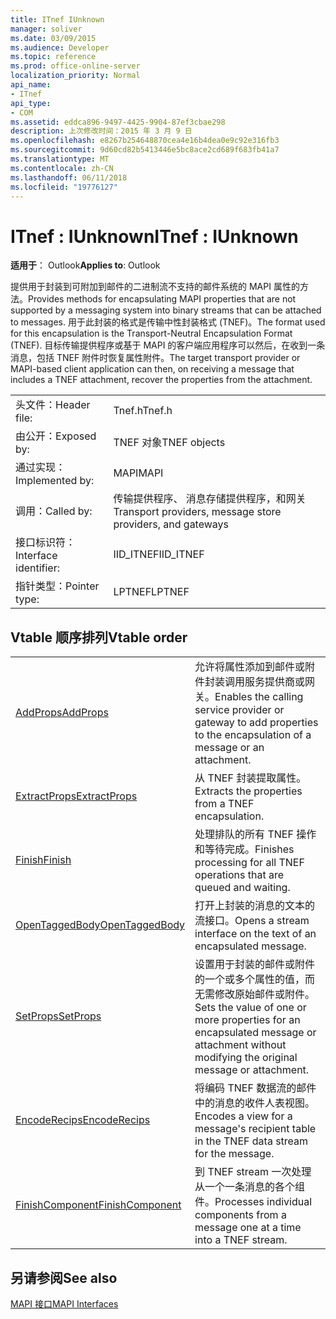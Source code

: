 ```yaml
---
title: ITnef IUnknown
manager: soliver
ms.date: 03/09/2015
ms.audience: Developer
ms.topic: reference
ms.prod: office-online-server
localization_priority: Normal
api_name:
- ITnef
api_type:
- COM
ms.assetid: eddca896-9497-4425-9904-87ef3cbae298
description: 上次修改时间：2015 年 3 月 9 日
ms.openlocfilehash: e8267b254648870cea4e16b4dea0e9c92e316fb3
ms.sourcegitcommit: 9d60cd82b5413446e5bc8ace2cd689f683fb41a7
ms.translationtype: MT
ms.contentlocale: zh-CN
ms.lasthandoff: 06/11/2018
ms.locfileid: "19776127"
---
```

# <a name="itnef--iunknown"></a><span data-ttu-id="580b0-103">ITnef : IUnknown</span><span class="sxs-lookup"><span data-stu-id="580b0-103">ITnef : IUnknown</span></span>

  
  
<span data-ttu-id="580b0-104">**适用于**： Outlook</span><span class="sxs-lookup"><span data-stu-id="580b0-104">**Applies to**: Outlook</span></span> 
  
<span data-ttu-id="580b0-105">提供用于封装到可附加到邮件的二进制流不支持的邮件系统的 MAPI 属性的方法。</span><span class="sxs-lookup"><span data-stu-id="580b0-105">Provides methods for encapsulating MAPI properties that are not supported by a messaging system into binary streams that can be attached to messages.</span></span> <span data-ttu-id="580b0-106">用于此封装的格式是传输中性封装格式 (TNEF)。</span><span class="sxs-lookup"><span data-stu-id="580b0-106">The format used for this encapsulation is the Transport-Neutral Encapsulation Format (TNEF).</span></span> <span data-ttu-id="580b0-107">目标传输提供程序或基于 MAPI 的客户端应用程序可以然后，在收到一条消息，包括 TNEF 附件时恢复属性附件。</span><span class="sxs-lookup"><span data-stu-id="580b0-107">The target transport provider or MAPI-based client application can then, on receiving a message that includes a TNEF attachment, recover the properties from the attachment.</span></span>
  
|||
|:-----|:-----|
|<span data-ttu-id="580b0-108">头文件：</span><span class="sxs-lookup"><span data-stu-id="580b0-108">Header file:</span></span>  <br/> |<span data-ttu-id="580b0-109">Tnef.h</span><span class="sxs-lookup"><span data-stu-id="580b0-109">Tnef.h</span></span>  <br/> |
|<span data-ttu-id="580b0-110">由公开：</span><span class="sxs-lookup"><span data-stu-id="580b0-110">Exposed by:</span></span>  <br/> |<span data-ttu-id="580b0-111">TNEF 对象</span><span class="sxs-lookup"><span data-stu-id="580b0-111">TNEF objects</span></span>  <br/> |
|<span data-ttu-id="580b0-112">通过实现：</span><span class="sxs-lookup"><span data-stu-id="580b0-112">Implemented by:</span></span>  <br/> |<span data-ttu-id="580b0-113">MAPI</span><span class="sxs-lookup"><span data-stu-id="580b0-113">MAPI</span></span>  <br/> |
|<span data-ttu-id="580b0-114">调用：</span><span class="sxs-lookup"><span data-stu-id="580b0-114">Called by:</span></span>  <br/> |<span data-ttu-id="580b0-115">传输提供程序、 消息存储提供程序，和网关</span><span class="sxs-lookup"><span data-stu-id="580b0-115">Transport providers, message store providers, and gateways</span></span>  <br/> |
|<span data-ttu-id="580b0-116">接口标识符：</span><span class="sxs-lookup"><span data-stu-id="580b0-116">Interface identifier:</span></span>  <br/> |<span data-ttu-id="580b0-117">IID_ITNEF</span><span class="sxs-lookup"><span data-stu-id="580b0-117">IID_ITNEF</span></span>  <br/> |
|<span data-ttu-id="580b0-118">指针类型：</span><span class="sxs-lookup"><span data-stu-id="580b0-118">Pointer type:</span></span>  <br/> |<span data-ttu-id="580b0-119">LPTNEF</span><span class="sxs-lookup"><span data-stu-id="580b0-119">LPTNEF</span></span>  <br/> |
   
## <a name="vtable-order"></a><span data-ttu-id="580b0-120">Vtable 顺序排列</span><span class="sxs-lookup"><span data-stu-id="580b0-120">Vtable order</span></span>

|||
|:-----|:-----|
|[<span data-ttu-id="580b0-121">AddProps</span><span class="sxs-lookup"><span data-stu-id="580b0-121">AddProps</span></span>](itnef-addprops.md) <br/> |<span data-ttu-id="580b0-122">允许将属性添加到邮件或附件封装调用服务提供商或网关。</span><span class="sxs-lookup"><span data-stu-id="580b0-122">Enables the calling service provider or gateway to add properties to the encapsulation of a message or an attachment.</span></span>  <br/> |
|[<span data-ttu-id="580b0-123">ExtractProps</span><span class="sxs-lookup"><span data-stu-id="580b0-123">ExtractProps</span></span>](itnef-extractprops.md) <br/> |<span data-ttu-id="580b0-124">从 TNEF 封装提取属性。</span><span class="sxs-lookup"><span data-stu-id="580b0-124">Extracts the properties from a TNEF encapsulation.</span></span>  <br/> |
|[<span data-ttu-id="580b0-125">Finish</span><span class="sxs-lookup"><span data-stu-id="580b0-125">Finish</span></span>](itnef-finish.md) <br/> |<span data-ttu-id="580b0-126">处理排队的所有 TNEF 操作和等待完成。</span><span class="sxs-lookup"><span data-stu-id="580b0-126">Finishes processing for all TNEF operations that are queued and waiting.</span></span>  <br/> |
|[<span data-ttu-id="580b0-127">OpenTaggedBody</span><span class="sxs-lookup"><span data-stu-id="580b0-127">OpenTaggedBody</span></span>](itnef-opentaggedbody.md) <br/> |<span data-ttu-id="580b0-128">打开上封装的消息的文本的流接口。</span><span class="sxs-lookup"><span data-stu-id="580b0-128">Opens a stream interface on the text of an encapsulated message.</span></span>  <br/> |
|[<span data-ttu-id="580b0-129">SetProps</span><span class="sxs-lookup"><span data-stu-id="580b0-129">SetProps</span></span>](itnef-setprops.md) <br/> |<span data-ttu-id="580b0-130">设置用于封装的邮件或附件的一个或多个属性的值，而无需修改原始邮件或附件。</span><span class="sxs-lookup"><span data-stu-id="580b0-130">Sets the value of one or more properties for an encapsulated message or attachment without modifying the original message or attachment.</span></span>  <br/> |
|[<span data-ttu-id="580b0-131">EncodeRecips</span><span class="sxs-lookup"><span data-stu-id="580b0-131">EncodeRecips</span></span>](itnef-encoderecips.md) <br/> |<span data-ttu-id="580b0-132">将编码 TNEF 数据流的邮件中的消息的收件人表视图。</span><span class="sxs-lookup"><span data-stu-id="580b0-132">Encodes a view for a message's recipient table in the TNEF data stream for the message.</span></span>  <br/> |
|[<span data-ttu-id="580b0-133">FinishComponent</span><span class="sxs-lookup"><span data-stu-id="580b0-133">FinishComponent</span></span>](itnef-finishcomponent.md) <br/> |<span data-ttu-id="580b0-134">到 TNEF stream 一次处理从一个一条消息的各个组件。</span><span class="sxs-lookup"><span data-stu-id="580b0-134">Processes individual components from a message one at a time into a TNEF stream.</span></span>  <br/> |
   
## <a name="see-also"></a><span data-ttu-id="580b0-135">另请参阅</span><span class="sxs-lookup"><span data-stu-id="580b0-135">See also</span></span>



[<span data-ttu-id="580b0-136">MAPI 接口</span><span class="sxs-lookup"><span data-stu-id="580b0-136">MAPI Interfaces</span></span>](mapi-interfaces.md)

